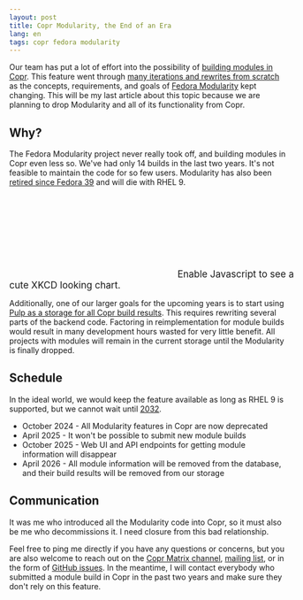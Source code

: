 ```yaml
---
layout: post
title: Copr Modularity, the End of an Era
lang: en
tags: copr fedora modularity
---
```


Our team has put a lot of effort into the possibility of
[building modules in Copr][modularity-docs-copr].  This feature went through
[many iterations and rewrites from scratch][modularity-retrospect] as the
concepts, requirements, and goals of [Fedora Modularity][fedora-modularity] kept
changing. This will be my last article about this topic because we are planning
to drop Modularity and all of its functionality from Copr.


## Why?

The Fedora Modularity project never really took off, and building modules in
Copr even less so.  We've had only 14 builds in the last two years. It's not
feasible to maintain the code for so few users. Modularity has also been
[retired since Fedora 39][modularity-end-fedora] and will die with RHEL 9.

<div class="text-center img-row row">
  <div style="width:550px;font-size:17px;display:inline-block;">
    <svg class="line-chart"></svg>
    <script src="https://cdn.jsdelivr.net/npm/chart.xkcd@1/dist/chart.xkcd.min.js"></script>
    <script>
      const svg = document.querySelector('.line-chart')
      new chartXkcd.Line(svg, {
          title: 'Copr module builds throughout the years',
          data: {
              labels:['2015', '2016', '2017', '2018', '2019', '2020','2021', '2022', '2023', '2024'],
              datasets: [{
                  data: [0, 11, 67, 86, 82, 95, 63, 54, 5, 9],
              }]
          },
          options: {yTickCount: 5}
      });
    </script>
    <noscript>Enable Javascript to see a cute XKCD looking chart.</noscript>
  </div>
</div>

Additionally, one of our larger goals for the upcoming years is to start using
[Pulp as a storage for all Copr build results][pulp-epic]. This requires
rewriting several parts of the backend code. Factoring in reimplementation for
module builds would result in many development hours wasted for very little
benefit. All projects with modules will remain in the current storage until the
Modularity is finally dropped.


## Schedule

In the ideal world, we would keep the feature available as long as RHEL 9 is
supported, but we cannot wait until [2032][rhel-9-support].

- October 2024 - All Modularity features in Copr are now deprecated
- April 2025 - It won't be possible to submit new module builds
- October 2025 - Web UI and API endpoints for getting module information will
  disappear
- April 2026 - All module information will be removed from the database, and
  their build results will be removed from our storage


## Communication

It was me who introduced all the Modularity code into Copr, so it must also be
me who decommissions it. I need closure from this bad relationship.

Feel free to ping me directly if you have any questions or concerns, but you are
also welcome to reach out on the [Copr Matrix channel][matrix],
[mailing list][mailing-list], or in the
form of [GitHub issues][github-issues]. In the meantime, I will contact
everybody who submitted a module build in Copr in the past two years and make
sure they don't rely on this feature.


[modularity-docs-copr]: https://docs.fedoraproject.org/en-US/modularity/building-modules/copr/building-modules-in-copr/
[modularity-retrospect]: https://frostyx.cz/posts/copr-modularity-in-retrospect
[fedora-modularity]: https://docs.pagure.org/modularity/
[modularity-end-fedora]: https://fedoraproject.org/wiki/Changes/RetireModularity
[rhel-9-support]: https://access.redhat.com/support/policy/updates/errata
[matrix]: https://matrix.to/#/#buildsys:fedoraproject.org
[mailing-list]: https://lists.fedorahosted.org/archives/list/copr-devel@lists.fedorahosted.org/
[github-issues]: https://github.com/fedora-copr/copr/issues
[pulp-epic]: https://github.com/fedora-copr/copr/issues/2533
